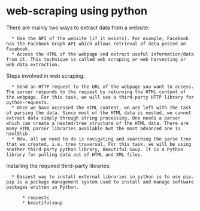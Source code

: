 # web-scraping using python

  There are mainly two ways to extract data from a website:
  
      * Use the API of the website (if it exists). For example, Facebook has the Facebook Graph API which allows retrieval of data posted on Facebook.
      * Access the HTML of the webpage and extract useful information/data from it. This technique is called web scraping or web harvesting or web data extraction.
      
      
  Steps involved in web scraping:
  
      * Send an HTTP request to the URL of the webpage you want to access. The server responds to the request by returning the HTML content of the webpage. For this task, we will use a third-party HTTP library for python-requests.
      * Once we have accessed the HTML content, we are left with the task of parsing the data. Since most of the HTML data is nested, we cannot extract data simply through string processing. One needs a parser which can create a nested/tree structure of the HTML data. There are many HTML parser libraries available but the most advanced one is html5lib.
      * Now, all we need to do is navigating and searching the parse tree that we created, i.e. tree traversal. For this task, we will be using another third-party python library, Beautiful Soup. It is a Python library for pulling data out of HTML and XML files.
      
  
  Installing the required third-party libraries:
  
      * Easiest way to install external libraries in python is to use pip. pip is a package management system used to install and manage software packages written in Python.
          
          * requests
          * beautifulsoup 

